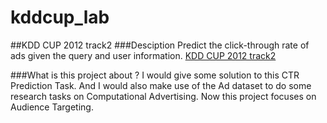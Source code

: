 kddcup_lab
==========
##KDD CUP 2012 track2
###Desciption
Predict the click-through rate of ads given the query and user information.
<a href="http://www.kddcup2012.org/c/kddcup2012-track2">KDD CUP 2012 track2</a>

###What is this project about ?
I would give some solution to this CTR Prediction Task. 
And I would also make use of the Ad dataset to do some research tasks on Computational Advertising.
Now this project focuses on Audience Targeting.
